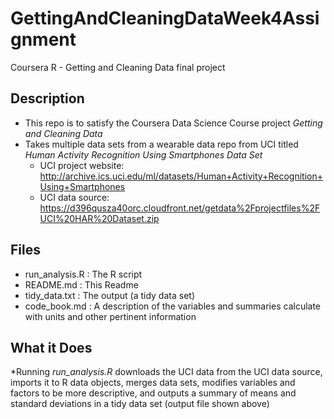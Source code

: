 # GettingAndCleaningDataWeek4Assignment
Coursera R - Getting and Cleaning Data final project

## Description
* This repo is to satisfy the Coursera Data Science Course project *Getting and Cleaning Data*
* Takes multiple data sets from a wearable data repo from UCI titled *Human Activity Recognition Using Smartphones Data Set*
  * UCI project website: http://archive.ics.uci.edu/ml/datasets/Human+Activity+Recognition+Using+Smartphones
  * UCI data source: https://d396qusza40orc.cloudfront.net/getdata%2Fprojectfiles%2FUCI%20HAR%20Dataset.zip
  
## Files
* run_analysis.R : The R script 
* README.md      : This Readme
* tidy_data.txt  : The output (a tidy data set)
* code_book.md   : A description of the variables and summaries calculate with units and other pertinent information

## What it Does
*Running *run_analysis.R* downloads the UCI data from the UCI data source, imports it to R data objects, merges data sets, modifies variables and factors to be more descriptive, and outputs a summary of means and standard deviations in a tidy data set (output file shown above)
